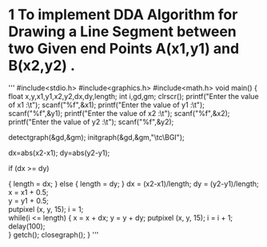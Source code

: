 # 1 To implement DDA Algorithm for Drawing a Line Segment between two Given end Points A(x1,y1) and B(x2,y2) .

'''
#include<stdio.h>
#include<graphics.h>
#include<math.h>
void main()
{
float x,y,x1,y1,x2,y2,dx,dy,length;
int i,gd,gm;
clrscr();
printf("Enter the value of x1 :\t");
scanf("%f",&x1);
printf("Enter the value of y1 :\t");
scanf("%f",&y1);
printf("Enter the value of x2 :\t");
scanf("%f",&x2);
printf("Enter the value of y2 :\t");
scanf("%f",&y2);
 
detectgraph(&gd,&gm);
initgraph(&gd,&gm,"\\tc\\BGI");

dx=abs(x2-x1);
dy=abs(y2-y1);

if (dx >= dy)

{
length = dx;
}
else
{
length = dy;
}
dx = (x2-x1)/length;
dy = (y2-y1)/length;
x = x1 + 0.5;  
y = y1 + 0.5;  
putpixel (x, y, 15);
i = 1;  
while(i <= length)
{
x = x + dx;
y = y + dy;
putpixel (x, y, 15);
i = i + 1;
delay(100);  
}
getch();
closegraph();
}
'''

